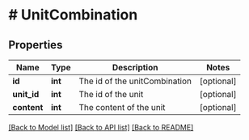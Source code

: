 # # UnitCombination

## Properties

Name | Type | Description | Notes
------------ | ------------- | ------------- | -------------
**id** | **int** | The id of the unitCombination | [optional]
**unit_id** | **int** | The id of the unit | [optional]
**content** | **int** | The content of the unit | [optional]

[[Back to Model list]](../../README.md#models) [[Back to API list]](../../README.md#endpoints) [[Back to README]](../../README.md)
